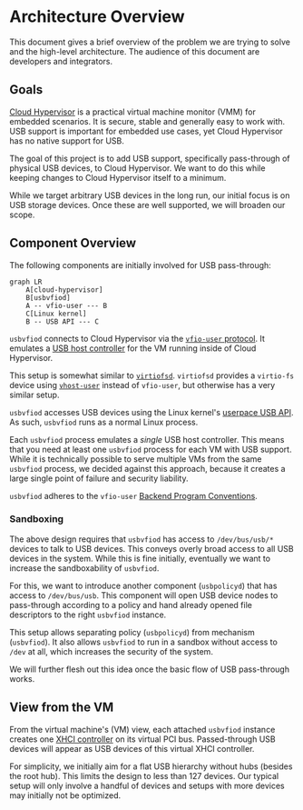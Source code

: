 # Architecture Overview

This document gives a brief overview of the problem we are trying to
solve and the high-level architecture. The audience of this document
are developers and integrators.

## Goals

[Cloud Hypervisor](https://www.cloudhypervisor.org/) is a practical
virtual machine monitor (VMM) for embedded scenarios. It is secure,
stable and generally easy to work with. USB support is important for
embedded use cases, yet Cloud Hypervisor has no native support for
USB.

The goal of this project is to add USB support, specifically
pass-through of physical USB devices, to Cloud Hypervisor. We want to
do this while keeping changes to Cloud Hypervisor itself to a minimum.

While we target arbitrary USB devices in the long run, our initial
focus is on USB storage devices. Once these are well supported, we
will broaden our scope.

## Component Overview

The following components are initially involved for USB pass-through:

```mermaid
graph LR
    A[cloud-hypervisor]
    B[usbvfiod]
    A -- vfio-user --- B
	C[Linux kernel]
	B -- USB API --- C
```

`usbvfiod` connects to Cloud Hypervisor via the [`vfio-user`
protocol](https://github.com/nutanix/libvfio-user/blob/master/docs/vfio-user.rst). It
emulates a [USB host
controller](https://en.wikipedia.org/wiki/Extensible_Host_Controller_Interface)
for the VM running inside of Cloud Hypervisor.

This setup is somewhat similar to
[`virtiofsd`](https://virtio-fs.gitlab.io/). `virtiofsd` provides a
`virtio-fs` device using
[`vhost-user`](https://qemu-project.gitlab.io/qemu/interop/vhost-user.html)
instead of `vfio-user`, but otherwise has a very similar setup.

`usbvfiod` accesses USB devices using the Linux kernel's [userpace USB
API](https://www.kernel.org/doc/html/latest/driver-api/usb/usb.html#the-usb-character-device-nodes). As
such, `usbvfiod` runs as a normal Linux process.

Each `usbvfiod` process emulates a _single_ USB host controller. This
means that you need at least one `usbvfiod` process for each VM with
USB support. While it is technically possible to serve multiple VMs
from the same `usbvfiod` process, we decided against this approach,
because it creates a large single point of failure and security
liability.

`usbvfiod` adheres to the `vfio-user` [Backend Program
Conventions](https://github.com/nutanix/libvfio-user/blob/master/docs/vfio-user.rst#backend-program-conventions).

### Sandboxing

The above design requires that `usbvfiod` has access to
`/dev/bus/usb/*` devices to talk to USB devices. This conveys overly
broad access to all USB devices in the system. While this is fine
initially, eventually we want to increase the sandboxability of
`usbvfiod`.

For this, we want to introduce another component (`usbpolicyd`) that
has access to `/dev/bus/usb`. This component will open USB device
nodes to pass-through according to a policy and hand already opened
file descriptors to the right `usbvfiod` instance.

This setup allows separating policy (`usbpolicyd`) from mechanism
(`usbvfiod`). It also allows `usbvfiod` to run in a sandbox without
access to `/dev` at all, which increases the security of the system.

We will further flesh out this idea once the basic flow of USB
pass-through works.

## View from the VM

From the virtual machine's (VM) view, each attached `usbvfiod`
instance creates one [XHCI
controller](https://en.wikipedia.org/wiki/Extensible_Host_Controller_Interface)
on its virtual PCI bus. Passed-through USB devices will appear as USB
devices of this virtual XHCI controller.

For simplicity, we initially aim for a flat USB hierarchy without hubs
(besides the root hub). This limits the design to less than 127
devices. Our typical setup will only involve a handful of devices and
setups with more devices may initially not be optimized.

